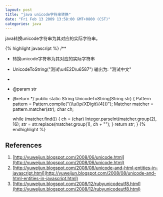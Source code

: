 ```yaml
---
layout: post
title: "java unicode字符串转换"
date: "Fri Feb 13 2009 13:58:00 GMT+0800 (CST)"
categories: java
---
```


java转换unicode字符串为其对应的实际字符串。

{% highlight javascript %}
/**
 * 转换unicode字符串为其对应的实际字符串
 * UnicodeToString("测试\\u4E2D\\u6587") 输出为: "测试中文"
 *
 * @param str
 * @return
 */
public static String UnicodeToString(String str) {
    Pattern pattern = Pattern.compile("(\\\\u(\\p{XDigit}{4}))");
    Matcher matcher = pattern.matcher(str);
    char ch;

    while (matcher.find()) {
        ch = (char) Integer.parseInt(matcher.group(2), 16);
        str = str.replace(matcher.group(1), ch + "");
    }
    return str;
}
{% endhighlight %}

References
-----

1. [http://yuweijun.blogspot.com/2008/06/unicode.html](http://yuweijun.blogspot.com/2008/06/unicode.html)
2. [http://yuweijun.blogspot.com/2008/08/unicode-and-html-entities-in-javascript.html](http://yuweijun.blogspot.com/2008/08/unicode-and-html-entities-in-javascript.html)
3. [http://yuweijun.blogspot.com/2008/12/rubyunicodeutf8.html](http://yuweijun.blogspot.com/2008/12/rubyunicodeutf8.html)
